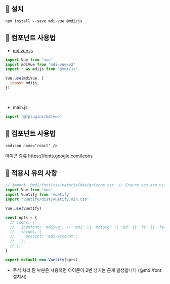 📌 설치
-

```npm
npm install --save mdi-vue @mdi/js
```


📌 컴포넌트 사용법
-

* [mdivue.js](../src/plugins/mdivue.js)

```javascript
import Vue from 'vue'
import mdiVue from 'mdi-vue/v2'
import * as mdijs from '@mdi/js'

Vue.use(mdiVue, {
  icons: mdijs,
})
```
<br/>

* main.js
```javascript
import '@/plugins/mdivue'
```

📌 컴포넌트 사용법
-

```vue
<mdicon name="react" />
```
아이콘 종류 https://fonts.google.com/icons

📌 적용시 유의 사항
-
```javascript
// import '@mdi/font/css/materialdesignicons.css' // Ensure you are using css-loader
import Vue from 'vue'
import Vuetify from 'vuetify'
import 'vuetify/dist/vuetify.min.css'

Vue.use(Vuetify)

const opts = {
  // icons: {
  //   iconfont: 'mdiSvg', // 'mdi' || 'mdiSvg' || 'md' || 'fa' || 'fa4' || 'faSvg'
  //   values: {
  //     account: 'mdi-account',
  //   },
  // },
}

export default new Vuetify(opts)
```

* 주석 처리 된 부분은 사용하면 아이콘이 2번 생기는 문제 발생합니다 (@mdi/font 설치시)